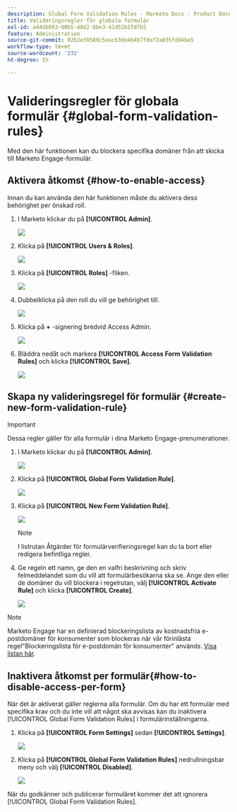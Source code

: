 ```yaml
---
description: Global Form Validation Rules - Marketo Docs - Product Documentation
title: Valideringsregler för globala formulär
exl-id: a44db893-00b5-40d2-8be3-41d52b2fd7b5
feature: Administration
source-git-commit: 02b2e39580c5eac63de4b4b7fdaf2a835fdd4ba5
workflow-type: tm+mt
source-wordcount: '232'
ht-degree: 1%

---
```


# Valideringsregler för globala formulär {#global-form-validation-rules}

Med den här funktionen kan du blockera specifika domäner från att skicka till Marketo Engage-formulär.

## Aktivera åtkomst {#how-to-enable-access}

Innan du kan använda den här funktionen måste du aktivera dess behörighet per önskad roll.

1. I Marketo klickar du på **[!UICONTROL Admin]**.

   ![](assets/global-form-validation-rules-1.png)

1. Klicka på **[!UICONTROL Users & Roles]**.

   ![](assets/global-form-validation-rules-2.png)

1. Klicka på **[!UICONTROL Roles]** -fliken.

   ![](assets/global-form-validation-rules-3.png)

1. Dubbelklicka på den roll du vill ge behörighet till.

   ![](assets/global-form-validation-rules-4.png)

1. Klicka på **+** -signering bredvid Access Admin.

   ![](assets/global-form-validation-rules-5.png)

1. Bläddra nedåt och markera **[!UICONTROL Access Form Validation Rules]** och klicka **[!UICONTROL Save]**.

   ![](assets/global-form-validation-rules-6.png)

## Skapa ny valideringsregel för formulär {#create-new-form-validation-rule}

>[!IMPORTANT]
>
>Dessa regler gäller för alla formulär i dina Marketo Engage-prenumerationer.

1. I Marketo klickar du på **[!UICONTROL Admin]**.

   ![](assets/global-form-validation-rules-7.png)

1. Klicka på **[!UICONTROL Global Form Validation Rule]**.

   ![](assets/global-form-validation-rules-8.png)

1. Klicka på **[!UICONTROL New Form Validation Rule]**.

   ![](assets/global-form-validation-rules-9.png)

   >[!NOTE]
   >
   >I listrutan Åtgärder för formulärverifieringsregel kan du ta bort eller redigera befintliga regler.

1. Ge regeln ett namn, ge den en valfri beskrivning och skriv felmeddelandet som du vill att formulärbesökarna ska se. Ange den eller de domäner du vill blockera i regelrutan, välj **[!UICONTROL Activate Rule]** och klicka **[!UICONTROL Create]**.

   ![](assets/global-form-validation-rules-10.png)

>[!NOTE]
>
>Marketo Engage har en definierad blockeringslista av kostnadsfria e-postdomäner för konsumenter som blockeras när vår förinlästa regel&quot;Blockeringslista för e-postdomän för konsumenter&quot; används. [Visa listan här](/help/marketo/product-docs/administration/settings/assets/freemaildomains.csv).

## Inaktivera åtkomst per formulär{#how-to-disable-access-per-form}

När det är aktiverat gäller reglerna alla formulär. Om du har ett formulär med specifika krav och du inte vill att något ska avvisas kan du inaktivera [!UICONTROL Global Form Validation Rules] i formulärinställningarna.

1. Klicka på **[!UICONTROL Form Settings]** sedan **[!UICONTROL Settings]**.

   ![](assets/global-form-validation-rules-11.png)

1. Klicka på **[!UICONTROL Global Form Validation Rules]** nedrullningsbar meny och välj **[!UICONTROL Disabled]**.

   ![](assets/global-form-validation-rules-12.png)

När du godkänner och publicerar formuläret kommer det att ignorera [!UICONTROL Global Form Validation Rules].
